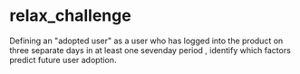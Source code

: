 # relax_challenge

Defining an "adopted user" as a user who has logged into the product on three separate days in at least one sevenday period , identify which factors predict future user adoption.
